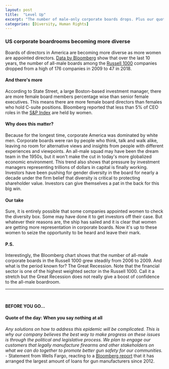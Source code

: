 ```yaml
---
layout: post
title:  "Level Up"
excerpt: "The number of male-only corporate boards drops. Plus our quote of the day on Wells Fargo and lending to gun makers."
categories: [Diversity, Human Rights]
---
```


### US corporate boardrooms becoming more diverse

Boards of directors in America are becoming more diverse as more women are appointed directors. <a href="https://www.bloomberg.com/news/articles/2018-03-07/fearless-girl-s-first-year-helped-reshape-corporate-boardrooms" target="_blank">Data by Bloomberg</a> show that over the last 10 years, the number of all-male boards among the <a href="https://www.investopedia.com/terms/r/russell_1000index.asp" target="_blank">Russell 1000</a> companies dropped from a high of 176 companies in 2009 to 47 in 2018.

#### And there's more

According to State Street, a large Boston-based investment manager, there are more female board members percentage wise than senior female executives. This means there are more female board directors than females who hold C-suite positions. Bloomberg reported that less than 5% of CEO roles in the <a href="https://www.investopedia.com/terms/s/sp500.asp" target="_blank">S&P Index</a> are held by women.

#### Why does this matter?

Because for the longest time, corporate America was dominated by white men. Corporate boards were ran by people who think, talk and walk alike, leaving no room for alternative views and insights from people with different experiences and viewpoints. An all-male squad may have been the dream team in the 1950s, but it won't make the cut in today's more globalized economic environment. This trend also shows that pressure by investment managers representing trillions of dollars in capital is finally working. Investors have been pushing for gender diversity in the board for nearly a decade under the firm belief that diversity is critical to protecting shareholder value. Investors can give themselves a pat in the back for this big win.

#### Our take

Sure, it is entirely possible that some companies appointed women to check the diversity box. Some may have done it to get investors off their case. But whatever their reasons are, the ship has sailed and it is clear that women are getting more representation in corporate boards. Now it's up to these women to seize the opportunity to be heard and leave their mark.

#### P.S.

Interestingly, the Bloomberg chart shows that the number of all-male corporate boards in the Russell 1000 grew steadily from 2006 to 2009. And what is the period known for? The Great Recession. Note that the financial sector is one of the highest weighted sector in the Russell 1000. Call it a stretch but the Great Recession does not really give a boost of confidence to the all-male boardroom.

* * *
<br />

**BEFORE YOU GO...**

#### **Quote of the day: When you say nothing at all**

<em>Any solutions on how to address this epidemic will be complicated. This is why our company believes the best way to make progress on these issues is through the political and legislative process. We plan to engage our customers that legally manufacture firearms and other stakeholders on what we can do together to promote better gun safety for our communities.</em> - Statement from Wells Fargo, reacting to a <a href="https://www.bloomberg.com/news/articles/2018-03-07/nra-s-banker-wells-fargo-climbs-to-top-of-gunmaker-debt-market" target="_blank">Bloomberg report</a> that it has arranged the largest amount of loans for gun manufacturers since 2012.

